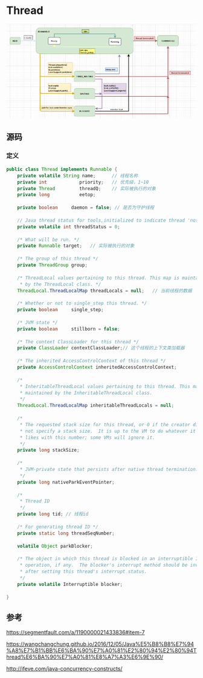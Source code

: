 # Thread

![title](https://raw.githubusercontent.com/pallcard/noteImg/master/noteImg/2020/04/05/1586097355299-1586097355309.png)

## 源码

### 定义
```java
public class Thread implements Runnable {
    private volatile String name;      // 线程名称
    private int            priority;   // 优先级，1~10
    private Thread         threadQ;    // 实际被执行的对象
    private long           eetop;

    private boolean     daemon = false; // 是否为守护线程

    // Java thread status for tools,initialized to indicate thread 'not yet started'
    private volatile int threadStatus = 0;

    /* What will be run. */
    private Runnable target;   // 实际被执行的对象

    /* The group of this thread */
    private ThreadGroup group;

    /* ThreadLocal values pertaining to this thread. This map is maintained
     * by the ThreadLocal class. */
    ThreadLocal.ThreadLocalMap threadLocals = null;   // 当前线程的数据

    /* Whether or not to single_step this thread. */
    private boolean     single_step;

    /* JVM state */
    private boolean     stillborn = false;

    /* The context ClassLoader for this thread */
    private ClassLoader contextClassLoader;// 这个线程的上下文类加载器

    /* The inherited AccessControlContext of this thread */
    private AccessControlContext inheritedAccessControlContext;

    /*
     * InheritableThreadLocal values pertaining to this thread. This map is
     * maintained by the InheritableThreadLocal class.
     */
    ThreadLocal.ThreadLocalMap inheritableThreadLocals = null;

    /*
     * The requested stack size for this thread, or 0 if the creator did
     * not specify a stack size.  It is up to the VM to do whatever it
     * likes with this number; some VMs will ignore it.
     */
    private long stackSize;

    /*
     * JVM-private state that persists after native thread termination.
     */
    private long nativeParkEventPointer;

    /*
     * Thread ID
     */
    private long tid; // 线程id

    /* For generating thread ID */
    private static long threadSeqNumber;

    volatile Object parkBlocker;

    /* The object in which this thread is blocked in an interruptible I/O
     * operation, if any.  The blocker's interrupt method should be invoked
     * after setting this thread's interrupt status.
     */
    private volatile Interruptible blocker;

}
```




## 参考
https://segmentfault.com/a/1190000021433836#item-7

https://wangchangchung.github.io/2016/12/05/Java%E5%B8%B8%E7%94%A8%E7%B1%BB%E6%BA%90%E7%A0%81%E2%80%94%E2%80%94Thread%E6%BA%90%E7%A0%81%E8%A7%A3%E6%9E%90/

http://ifeve.com/java-concurrency-constructs/